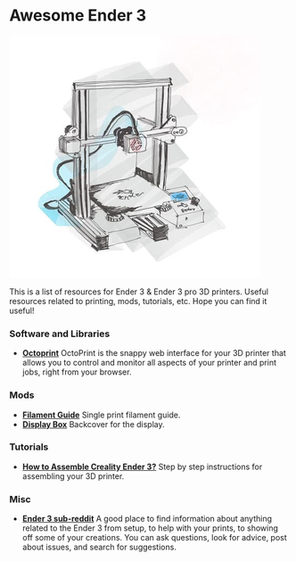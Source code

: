 Awesome Ender 3
================

![](./assets/illustration.jpg)


This is a list of resources for Ender 3 & Ender 3 pro 3D printers. Useful resources related to printing, mods, tutorials, etc. Hope you can find it useful!

### Software and Libraries ###
* [**Octoprint**](https://octoprint.org/) OctoPrint is the snappy web interface for your 3D printer that allows you to control and monitor all aspects of your printer and print jobs, right from your browser.

### Mods ###
* [**Filament Guide**](https://www.thingiverse.com/thing:3712330) Single print filament guide. 
* [**Display Box**](https://www.thingiverse.com/thing:4048695) Backcover for the display. 

### Tutorials ###
* [**How to Assemble Creality Ender 3?**](https://letsprint3d.net/how-to-assemble-creality-ender-3/) Step by step instructions for assembling your 3D printer.

### Misc ###
* [**Ender 3 sub-reddit**](https://www.reddit.com/r/ender3/) A good place to find information about anything related to the Ender 3 from setup, to help with your prints, to showing off some of your creations. You can ask questions, look for advice, post about issues, and search for suggestions.
